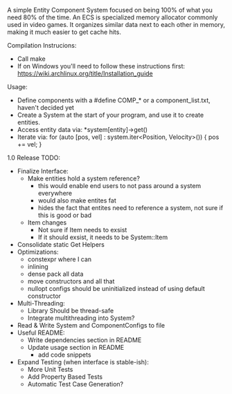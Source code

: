 A simple Entity Component System focused on being 100% of what you need 80% of the time. An ECS is specialized memory allocator commonly used in video games. It organizes similar data next to each other in memory, making it much easier to get cache hits.

Compilation Instrucions:
* Call make
* If on Windows you'll need to follow these instructions first: https://wiki.archlinux.org/title/Installation_guide

Usage:
* Define components with a #define COMP_* or a component_list.txt, haven't decided yet
* Create a System at the start of your program, and use it to create entities.
* Access entity data via: *system[entity]->get<Position>()
* Iterate via: for (auto [pos, vel] : system.iter<Position, Velocity>()) { pos += vel; }

1.0 Release TODO:
* Finalize Interface:
	* Make entities hold a system reference?
		* this would enable end users to not pass around a system everywhere
		* would also make entites fat
		* hides the fact that entites need to reference a system, not sure if this is good or bad
	* Item changes
		* Not sure if Item needs to exsist
		* If it should exsist, it needs to be System::Item
* Consolidate static Get Helpers
* Optimizations:
	* constexpr where I can
	* inlining
	* dense pack all data
	* move constructors and all that
	* nullopt configs should be uninitialized instead of using default constructor
* Multi-Threading:
	* Library Should be thread-safe
	* Integrate multithreading into System?
* Read & Write System and ComponentConfigs to file
* Useful README:
	* Write dependencies section in README
	* Update usage section in README
		* add code snippets
* Expand Testing (when interface is stable-ish):
	* More Unit Tests
	* Add Property Based Tests
	* Automatic Test Case Generation?
